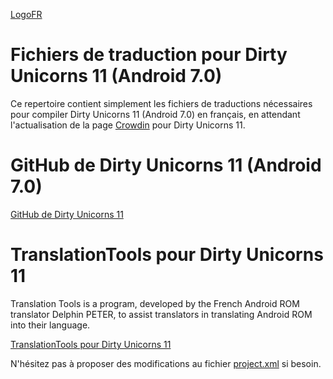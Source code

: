 [LogoFR](http://img4.hostingpics.net/pics/32328320160806NouveauLogofr03.png)

# Fichiers de traduction pour Dirty Unicorns 11 (Android 7.0) #

Ce repertoire contient simplement les fichiers de traductions nécessaires
pour compiler Dirty Unicorns 11 (Android 7.0) en français, en attendant l'actualisation de la page [Crowdin](https://crowdin.com/project/dirtyunicorns/fr#) pour Dirty Unicorns 11.

# GitHub de Dirty Unicorns 11 (Android 7.0) #

[GitHub de Dirty Unicorns 11](https://github.com/DirtyUnicorns/android_manifest/tree/n)

# TranslationTools pour Dirty Unicorns 11 #

Translation Tools is a program, developed by the French Android ROM translator Delphin PETER, to assist translators in translating Android ROM into their language.

[TranslationTools pour Dirty Unicorns 11](https://github.com/DelphinPETER/TranslationTools/tree/du70)

N'hésitez pas à proposer des modifications au fichier [project.xml](https://github.com/DelphinPETER/TranslationTools/blob/du70/project.xml) si besoin.

